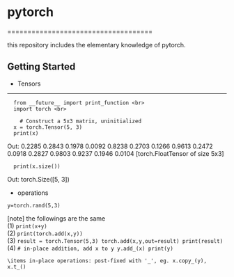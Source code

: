 # pytorch
====================================

this repository includes the elementary knowledge of pytorch.

## Getting Started
* Tensors
------------------------------------

```
  from __future__ import print_function <br>
  import torch <br>

    # Construct a 5x3 matrix, uninitialized
  x = torch.Tensor(5, 3)  
  print(x)
```
Out:
0.2285  0.2843  0.1978
0.0092  0.8238  0.2703
0.1266  0.9613  0.2472
0.0918  0.2827  0.9803
0.9237  0.1946  0.0104
[torch.FloatTensor of size 5x3]
```
  print(x.size())
```
Out:
torch.Size([5, 3]) 

* operations

```
y=torch.rand(5,3)
```

[note] the followings are the same <br>
(1) ```print(x+y)``` <br>
(2) ```print(torch.add(x,y))``` <br>
(3) ```
    result = torch.Tensor(5,3)
    torch.add(x,y,out=result)
    print(result)
    ```
(4) ```
    # in-place addition, add x to y
    y.add_(x)
    print(y)
    ```
    
    \items in-place operations: post-fixed with '_', eg. x.copy_(y), x.t_()
    

#
